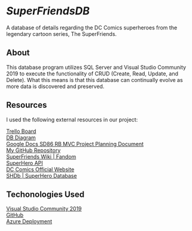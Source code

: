 # **_SuperFriendsDB_**
A database of details regarding the DC Comics superheroes from the legendary cartoon series, The SuperFriends.

## About
This database program utilizes SQL Server and Visual Studio Community 2019 to execute the functionality of CRUD (Create, Read, Update, and Delete).  What this means is that this database can continually evolve as more data is discovered and preserved.

## Resources
I used the following external resources in our project:  
  
[Trello Board](https://trello.com/b/dLjmhFd8/superfriends-database)  
[DB Diagram](https://dbdiagram.io/d/60d4d36cdd6a5971481e6f72)  
[Google Docs SD86 RB MVC Project Planning Document](https://docs.google.com/document/d/1P9xcuBhwry0Omy8LstR8p0I9CNw1NSQDvJc9yPKMKFw)  
[My GitHub Repository](https://github.com/FredMacSWDev/SuperFriendsDB)   
[SuperFriends Wiki | Fandom](https://superfriends.fandom.com/wiki/Super_Friends_Wiki)  
[SuperHero API](https://superheroapi.com/)  
[DC Comics Official Website](https://www.dccomics.com/)  
[SHDb | SuperHero Database](https://www.superherodb.com/)  

## Techonologies Used
[Visual Studio Community 2019](https://visualstudio.microsoft.com/downloads/)  
[GitHub](https://github.com/)  
[Azure Deployment](https://superfriendsdb.azurewebsites.net)  
